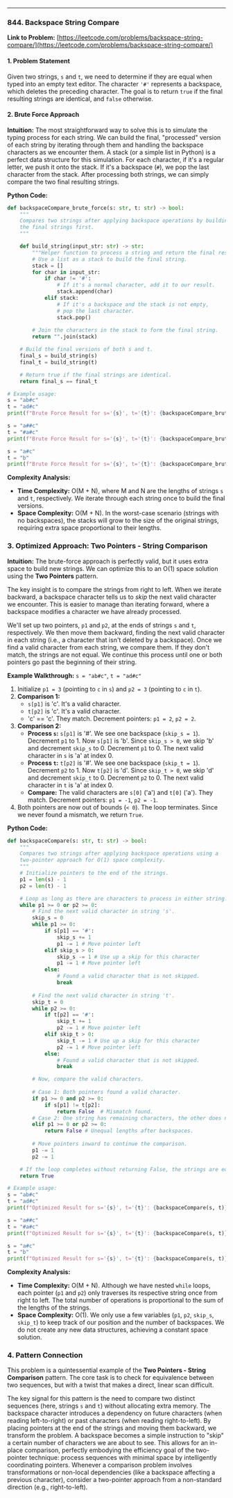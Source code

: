 ---
### **844. Backspace String Compare**
**Link to Problem:** [https://leetcode.com/problems/backspace-string-compare/](https://leetcode.com/problems/backspace-string-compare/)

#### **1. Problem Statement**
Given two strings, `s` and `t`, we need to determine if they are equal when typed into an empty text editor. The character `'#'` represents a backspace, which deletes the preceding character. The goal is to return `true` if the final resulting strings are identical, and `false` otherwise.

#### **2. Brute Force Approach**
**Intuition:**
The most straightforward way to solve this is to simulate the typing process for each string. We can build the final, "processed" version of each string by iterating through them and handling the backspace characters as we encounter them. A stack (or a simple list in Python) is a perfect data structure for this simulation. For each character, if it's a regular letter, we push it onto the stack. If it's a backspace (`#`), we pop the last character from the stack. After processing both strings, we can simply compare the two final resulting strings.

**Python Code:**
```python
def backspaceCompare_brute_force(s: str, t: str) -> bool:
    """
    Compares two strings after applying backspace operations by building
    the final strings first.
    """

    def build_string(input_str: str) -> str:
        """Helper function to process a string and return the final result."""
        # Use a list as a stack to build the final string.
        stack = []
        for char in input_str:
            if char != '#':
                # If it's a normal character, add it to our result.
                stack.append(char)
            elif stack:
                # If it's a backspace and the stack is not empty,
                # pop the last character.
                stack.pop()
        
        # Join the characters in the stack to form the final string.
        return "".join(stack)

    # Build the final versions of both s and t.
    final_s = build_string(s)
    final_t = build_string(t)

    # Return true if the final strings are identical.
    return final_s == final_t

# Example usage:
s = "ab#c"
t = "ad#c"
print(f"Brute Force Result for s='{s}', t='{t}': {backspaceCompare_brute_force(s, t)}") # Output: True

s = "a##c"
t = "#a#c"
print(f"Brute Force Result for s='{s}', t='{t}': {backspaceCompare_brute_force(s, t)}") # Output: True

s = "a#c"
t = "b"
print(f"Brute Force Result for s='{s}', t='{t}': {backspaceCompare_brute_force(s, t)}") # Output: False
```

**Complexity Analysis:**

*   **Time Complexity:** O(M + N), where M and N are the lengths of strings `s` and `t`, respectively. We iterate through each string once to build the final versions.
*   **Space Complexity:** O(M + N). In the worst-case scenario (strings with no backspaces), the stacks will grow to the size of the original strings, requiring extra space proportional to their lengths.

### **3. Optimized Approach: Two Pointers - String Comparison**
**Intuition:**
The brute-force approach is perfectly valid, but it uses extra space to build new strings. We can optimize this to an O(1) space solution using the **Two Pointers** pattern.

The key insight is to compare the strings from right to left. When we iterate backward, a backspace character tells us to *skip* the next valid character we encounter. This is easier to manage than iterating forward, where a backspace modifies a character we have already processed.

We'll set up two pointers, `p1` and `p2`, at the ends of strings `s` and `t`, respectively. We then move them backward, finding the next valid character in each string (i.e., a character that isn't deleted by a backspace). Once we find a valid character from each string, we compare them. If they don't match, the strings are not equal. We continue this process until one or both pointers go past the beginning of their string.

**Example Walkthrough:** `s = "ab#c"`, `t = "ad#c"`
1.  Initialize `p1 = 3` (pointing to `c` in `s`) and `p2 = 3` (pointing to `c` in `t`).
2.  **Comparison 1:**
    *   `s[p1]` is 'c'. It's a valid character.
    *   `t[p2]` is 'c'. It's a valid character.
    *   'c' == 'c'. They match. Decrement pointers: `p1 = 2`, `p2 = 2`.
3.  **Comparison 2:**
    *   **Process `s`:** `s[p1]` is '#'. We see one backspace (`skip_s = 1`). Decrement `p1` to 1. Now `s[p1]` is 'b'. Since `skip_s > 0`, we skip 'b' and decrement `skip_s` to 0. Decrement `p1` to 0. The next valid character in `s` is 'a' at index 0.
    *   **Process `t`:** `t[p2]` is '#'. We see one backspace (`skip_t = 1`). Decrement `p2` to 1. Now `t[p2]` is 'd'. Since `skip_t > 0`, we skip 'd' and decrement `skip_t` to 0. Decrement `p2` to 0. The next valid character in `t` is 'a' at index 0.
    *   **Compare:** The valid characters are `s[0]` ('a') and `t[0]` ('a'). They match. Decrement pointers: `p1 = -1`, `p2 = -1`.
4.  Both pointers are now out of bounds (`< 0`). The loop terminates. Since we never found a mismatch, we return `True`.

**Python Code:**
```python
def backspaceCompare(s: str, t: str) -> bool:
    """
    Compares two strings after applying backspace operations using a
    two-pointer approach for O(1) space complexity.
    """
    # Initialize pointers to the end of the strings.
    p1 = len(s) - 1
    p2 = len(t) - 1

    # Loop as long as there are characters to process in either string.
    while p1 >= 0 or p2 >= 0:
        # Find the next valid character in string 's'.
        skip_s = 0
        while p1 >= 0:
            if s[p1] == '#':
                skip_s += 1
                p1 -= 1 # Move pointer left
            elif skip_s > 0:
                skip_s -= 1 # Use up a skip for this character
                p1 -= 1 # Move pointer left
            else:
                # Found a valid character that is not skipped.
                break
        
        # Find the next valid character in string 't'.
        skip_t = 0
        while p2 >= 0:
            if t[p2] == '#':
                skip_t += 1
                p2 -= 1 # Move pointer left
            elif skip_t > 0:
                skip_t -= 1 # Use up a skip for this character
                p2 -= 1 # Move pointer left
            else:
                # Found a valid character that is not skipped.
                break

        # Now, compare the valid characters.
        
        # Case 1: Both pointers found a valid character.
        if p1 >= 0 and p2 >= 0:
            if s[p1] != t[p2]:
                return False  # Mismatch found.
        # Case 2: One string has remaining characters, the other does not.
        elif p1 >= 0 or p2 >= 0:
            return False # Unequal lengths after backspaces.
        
        # Move pointers inward to continue the comparison.
        p1 -= 1
        p2 -= 1

    # If the loop completes without returning False, the strings are equal.
    return True

# Example usage:
s = "ab#c"
t = "ad#c"
print(f"Optimized Result for s='{s}', t='{t}': {backspaceCompare(s, t)}") # Output: True

s = "a##c"
t = "#a#c"
print(f"Optimized Result for s='{s}', t='{t}': {backspaceCompare(s, t)}") # Output: True

s = "a#c"
t = "b"
print(f"Optimized Result for s='{s}', t='{t}': {backspaceCompare(s, t)}") # Output: False
```

**Complexity Analysis:**

*   **Time Complexity:** O(M + N). Although we have nested `while` loops, each pointer (`p1` and `p2`) only traverses its respective string once from right to left. The total number of operations is proportional to the sum of the lengths of the strings.
*   **Space Complexity:** O(1). We only use a few variables (`p1`, `p2`, `skip_s`, `skip_t`) to keep track of our position and the number of backspaces. We do not create any new data structures, achieving a constant space solution.

### **4. Pattern Connection**
This problem is a quintessential example of the **Two Pointers - String Comparison** pattern. The core task is to check for equivalence between two sequences, but with a twist that makes a direct, linear scan difficult.

The key signal for this pattern is the need to compare two distinct sequences (here, strings `s` and `t`) without allocating extra memory. The backspace character introduces a dependency on future characters (when reading left-to-right) or past characters (when reading right-to-left). By placing pointers at the end of the strings and moving them backward, we transform the problem. A backspace becomes a simple instruction to "skip" a certain number of characters we are about to see. This allows for an in-place comparison, perfectly embodying the efficiency goal of the two-pointer technique: process sequences with minimal space by intelligently coordinating pointers. Whenever a comparison problem involves transformations or non-local dependencies (like a backspace affecting a previous character), consider a two-pointer approach from a non-standard direction (e.g., right-to-left).